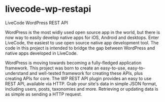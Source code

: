 # livecode-wp-restapi
LiveCode WordPress REST API

WordPress is the most widly used open source app in the world, but there is now way to easily develop native apps for iOS, Android and desktops. Enter LiveCode, the easiest to use open source native app development tool. The code in this project is intended to bridge the gap between WordPress and native apps developed in LiveCode.

WordPress is moving towards becoming a fully-fledged application framework. This project was born to create an easy-to-use, easy-to-understand and well-tested framework for creating these APIs, plus creating APIs for core. The WP REST API plugin provides an easy to use REST API, available via HTTP. Grab your site's data in simple JSON format, including users, posts, taxonomies and more. Retrieving or updating data is as simple as sending a HTTP request.
